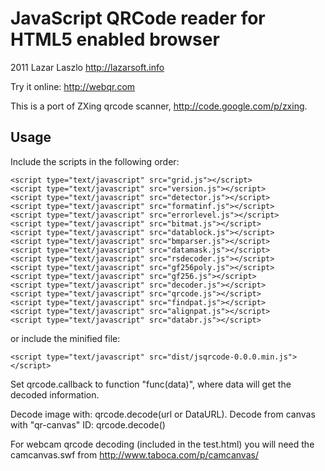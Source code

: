 # JavaScript QRCode reader for HTML5 enabled browser
2011 Lazar Laszlo  http://lazarsoft.info

Try it online: http://webqr.com

This is a port of ZXing qrcode scanner, http://code.google.com/p/zxing.

## Usage

Include the scripts in the following order:

	<script type="text/javascript" src="grid.js"></script>	<script type="text/javascript" src="version.js"></script>	<script type="text/javascript" src="detector.js"></script>	<script type="text/javascript" src="formatinf.js"></script>	<script type="text/javascript" src="errorlevel.js"></script>	<script type="text/javascript" src="bitmat.js"></script>	<script type="text/javascript" src="datablock.js"></script>	<script type="text/javascript" src="bmparser.js"></script>	<script type="text/javascript" src="datamask.js"></script>	<script type="text/javascript" src="rsdecoder.js"></script>	<script type="text/javascript" src="gf256poly.js"></script>	<script type="text/javascript" src="gf256.js"></script>	<script type="text/javascript" src="decoder.js"></script>	<script type="text/javascript" src="qrcode.js"></script>	<script type="text/javascript" src="findpat.js"></script>	<script type="text/javascript" src="alignpat.js"></script>	<script type="text/javascript" src="databr.js"></script>

or include the minified file: 

	<script type="text/javascript" src="dist/jsqrcode-0.0.0.min.js"></script>


Set qrcode.callback to function "func(data)", where data will get the decoded information.

Decode image with: qrcode.decode(url or DataURL).
Decode from canvas with "qr-canvas" ID: qrcode.decode()

For webcam qrcode decoding (included in the test.html) you will need the camcanvas.swf from http://www.taboca.com/p/camcanvas/